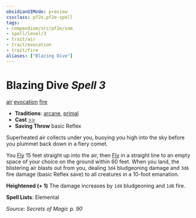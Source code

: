 ```yaml
---
obsidianUIMode: preview
cssclass: pf2e,pf2e-spell
tags:
- compendium/src/pf2e/som
- spell/level/3
- trait/air
- trait/evocation
- trait/fire
aliases: ["Blazing Dive"]
---
```

# Blazing Dive *Spell 3*   
[air](../../Rules/traits/air.md)  [evocation](../../Rules/traits/evocation.md)  [fire](../../Rules/traits/fire.md)  

- **Traditions**: [arcane](../../Rules/traits/arcane.md), [primal](../../Rules/traits/primal.md)
- **Cast** [>>](../../Rules/core-rulebook/chapter-9-playing-the-game.md#Actions "Two-Action") 
- **Saving Throw**  basic Reflex

Superheated air collects under you, buoying you high into the sky before you plummet back down in a fiery comet.

You [Fly](../../Rules/actions/fly.md) 15 feet straight up into the air, then [Fly](../../Rules/actions/fly.md) in a straight line to an empty space of your choice on the ground within 60 feet. When you land, the blistering air blasts out from you, dealing `3d4` bludgeoning damage and `3d6` fire damage (basic Reflex save) to all creatures in a 10-foot emanation.

**Heightened (+ 1)** The damage increases by `1d4` bludgeoning and `1d6` fire.

**Spell Lists**: Elemental

*Source: Secrets of Magic p. 90*